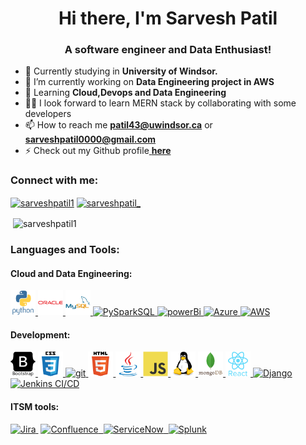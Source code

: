 
<!--
**sarveshpatil1/sarveshpatil1** is a ✨ _special_ ✨ repository because its `README.md` (this file) appears on your GitHub profile.

Here are some ideas to get you started:

- 🔭 I’m currently working on ...
- 🌱 I’m currently learning ...
- 👯 I’m looking to collaborate on ...
- 🤔 I’m looking for help with ...
- 💬 Ask me about ...
- 📫 How to reach me: ...
- 😄 Pronouns: ...
- ⚡ Fun fact: ...
-->
<h1 align="center">Hi there, I'm Sarvesh Patil</h1>
<h3 align="center">A software engineer and Data Enthusiast!</h3>

- 🔭 Currently studying in **University of Windsor.**
- 🔭 I’m currently working on **Data Engineering project in AWS**
- 🌱 Learning **Cloud,Devops and Data Engineering**
- 👨‍💻 I look forward to learn MERN stack by collaborating with some developers
- 📫 How to reach me **patil43@uwindsor.ca** or **sarveshpatil0000@gmail.com**
- ⚡ Check out my Github profile<a href="https://github.com/sarveshpatil1" target="blank"> **here**</a>

<h3 align="left">Connect with me:</h3>
<p align="left">
<a href="https://linkedin.com/in/sarveshpatil1" target="blank"><img align="center" src="https://raw.githubusercontent.com/rahuldkjain/github-profile-readme-generator/master/src/images/icons/Social/linked-in-alt.svg" alt="sarveshpatil1" height="30" width="40" /></a>
<a href="https://instagram.com/sarveshpatil_" target="blank"><img align="center" src="https://raw.githubusercontent.com/rahuldkjain/github-profile-readme-generator/master/src/images/icons/Social/instagram.svg" alt="sarveshpatil_" height="30" width="40" /></a>
</p>
<p>&nbsp;<img align="center" src="https://github-readme-stats.vercel.app/api?username=sarveshpatil1&show_icons=true&locale=en&rank_icon=github&hide=issues,contribs" alt="sarveshpatil1" /></p>
<p>
<h3 align="left">Languages and Tools:</h3>

<h4 align="left">Cloud and Data Engineering:</h4>
<p align="left"> <a href="https://python.org/" target="_blank" rel="noreferrer"> <img src="https://raw.githubusercontent.com/devicons/devicon/master/icons/python/python-original-wordmark.svg" alt="python" width="40" height="40"/> </a>
<a href="https://www.oracle.com/" target="_blank" rel="noreferrer"> <img src="https://raw.githubusercontent.com/devicons/devicon/master/icons/oracle/oracle-original.svg" alt="oracle" width="40" height="40"/> </a> 
<a href="https://www.mysql.com/" target="_blank" rel="noreferrer"> <img src="https://raw.githubusercontent.com/devicons/devicon/master/icons/mysql/mysql-original-wordmark.svg" alt="mysql" width="40" height="40"/> </a> 
<a href="https://spark.apache.org/docs/latest/api/python/" target="_blank" rel="noreferrer"> <img src="https://github.com/sarveshpatil1/sarveshpatil1/assets/50295990/782fe464-01f2-4c2b-81a6-8be8574772a6" alt="PySparkSQL" width="40" height="40"/> </a>
<a href="https://powerbi.microsoft.com/en-us/" target="_blank" rel="noreferrer"> <img src="https://upload.wikimedia.org/wikipedia/commons/c/cf/New_Power_BI_Logo.svg" alt="powerBi" width="40" height="40"/> </a>
<a href="https://azure.microsoft.com/" target="_blank" rel="noreferrer"> <img src="https://upload.wikimedia.org/wikipedia/commons/c/cb/New-azure-logo-square.png" alt="Azure" width="40" height="40"/> </a> 
<a href="https://aws.amazon.com/" target="_blank" rel="noreferrer"> <img src="https://upload.wikimedia.org/wikipedia/commons/9/93/Amazon_Web_Services_Logo.svg" alt="AWS" width="60" height="40"/> </a>
  
<h4 align="left">Development:</h4>
<a href="https://getbootstrap.com" target="_blank" rel="noreferrer"> <img src="https://raw.githubusercontent.com/devicons/devicon/master/icons/bootstrap/bootstrap-plain-wordmark.svg" alt="bootstrap" width="40" height="40"/> </a> 
<a href="https://www.w3schools.com/css/" target="_blank" rel="noreferrer"> <img src="https://raw.githubusercontent.com/devicons/devicon/master/icons/css3/css3-original-wordmark.svg" alt="css3" width="40" height="40"/> </a> 
<a href="https://git-scm.com/" target="_blank" rel="noreferrer"> <img src="https://www.vectorlogo.zone/logos/git-scm/git-scm-icon.svg" alt="git" width="40" height="40"/> </a> 
<a href="https://www.w3.org/html/" target="_blank" rel="noreferrer"> <img src="https://raw.githubusercontent.com/devicons/devicon/master/icons/html5/html5-original-wordmark.svg" alt="html5" width="40" height="40"/> </a> 
<a href="https://www.java.com" target="_blank" rel="noreferrer"> <img src="https://raw.githubusercontent.com/devicons/devicon/master/icons/java/java-original.svg" alt="java" width="40" height="40"/> </a> 
<a href="https://developer.mozilla.org/en-US/docs/Web/JavaScript" target="_blank" rel="noreferrer"> <img src="https://raw.githubusercontent.com/devicons/devicon/master/icons/javascript/javascript-original.svg" alt="javascript" width="40" height="40"/> </a> 
<a href="https://www.linux.org/" target="_blank" rel="noreferrer"> <img src="https://raw.githubusercontent.com/devicons/devicon/master/icons/linux/linux-original.svg" alt="linux" width="40" height="40"/> </a> 
<a href="https://www.mongodb.com/" target="_blank" rel="noreferrer"> <img src="https://raw.githubusercontent.com/devicons/devicon/master/icons/mongodb/mongodb-original-wordmark.svg" alt="mongodb" width="40" height="40"/> </a> 
<a href="https://reactjs.org/" target="_blank" rel="noreferrer"> <img src="https://raw.githubusercontent.com/devicons/devicon/master/icons/react/react-original-wordmark.svg" alt="react" width="40" height="40"/> </a>
<a href="https://www.djangoproject.com/" target="_blank" rel="noreferrer"> <img src="https://github.com/sarveshpatil1/sarveshpatil1/assets/50295990/4a517f76-963b-443b-b530-24637ca70136" alt="Django" width="40" height="40"/> </a> 
<a href="https://www.jenkins.io/" target="_blank" rel="noreferrer"> <img src="https://upload.wikimedia.org/wikipedia/commons/e/e9/Jenkins_logo.svg" alt="Jenkins CI/CD" width="40" height="40"/> </a>

<h4 align="left">ITSM tools:</h4>

<a href="https://www.atlassian.com/software/jira" target="_blank" rel="noreferrer"> <img src="https://upload.wikimedia.org/wikipedia/commons/8/8a/Jira_Logo.svg" alt="Jira" width="70" height="40"/>&nbsp;</a> 
<a href="https://www.atlassian.com/software/confluence" target="_blank" rel="noreferrer"> <img src="https://upload.wikimedia.org/wikipedia/commons/8/88/Atlassian_Confluence_2017_logo.svg" alt="Confluence" width="70" height="40"/>&nbsp; </a>
<a href="https://www.servicenow.com/" target="_blank" rel="noreferrer"> <img src="https://upload.wikimedia.org/wikipedia/commons/5/57/ServiceNow_logo.svg" alt="ServiceNow" width="70" height="40"/>&nbsp; </a>
<a href="https://www.splunk.com/" target="_blank" rel="noreferrer"> <img src="https://upload.wikimedia.org/wikipedia/commons/1/1d/Splunk_logo.svg" alt="Splunk" width="70" height="40"/> </a></p>


<!-- <p>&nbsp;<img align="center" src="https://github-readme-stats.vercel.app/api/top-langs/?username=anuraghazra&hide_progress=true" alt="sarveshpatil1" /></p> -->
